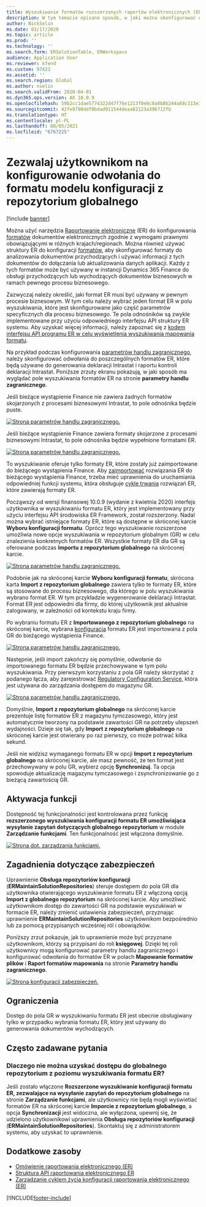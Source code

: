 ```yaml
---
title: Wyszukiwanie formatów rozszerzonych raportów elektronicznych (ER)
description: W tym temacie opisano sposób, w jaki można skonfigurować odwołanie do formatu ER w sekcji Wyszukiwanie formatu ER, gdy wymagany format jest przechowywany w repozytorium globalnym.
author: NickSelin
ms.date: 03/17/2020
ms.topic: article
ms.prod: ''
ms.technology: ''
ms.search.form: ERSolutionTable, ERWorkspace
audience: Application User
ms.reviewer: kfend
ms.custom: 97423
ms.assetid: ''
ms.search.region: Global
ms.author: nselin
ms.search.validFrom: 2020-04-01
ms.dyn365.ops.version: AX 10.0.9
ms.openlocfilehash: 59b2cc1dae5774322d47f76e1213f0e8c8a0b8b244a68c113e34484c1e59b209
ms.sourcegitcommit: 42fe9790ddf0bdad911544deaa82123a396712fb
ms.translationtype: HT
ms.contentlocale: pl-PL
ms.lasthandoff: 08/05/2021
ms.locfileid: "6767225"
---
```

# <a name="allow-users-to-set-up-an-er-format-reference-inquiring-a-format-from-the-global-repository"></a>Zezwalaj użytkownikom na konfigurowanie odwołania do formatu modelu konfiguracji z repozytorium globalnego

[!include [banner](../includes/banner.md)]

Można użyć narzędzia [Raportowanie elektroniczne](general-electronic-reporting.md) (ER) do konfigurowania [formatów](general-electronic-reporting.md#FormatComponentOutbound) dokumentów elektronicznych zgodnie z wymogami prawnymi obowiązującymi w różnych krajach/regionach. Można również używać struktury ER do konfiguracji [formatów](general-electronic-reporting.md#FormatComponentInbound), aby skonfigurować formaty do analizowania dokumentów przychodzących i używać informacji z tych dokumentów do dołączania lub aktualizowania danych aplikacji. Każdy z tych formatów może być używany w instancji Dynamics 365 Finance do obsługi przychodzących lub wychodzących dokumentów biznesowych w ramach pewnego procesu biznesowego.

Zazwyczaj należy określić, jaki format ER musi być używany w pewnym procesie biznesowym. W tym celu należy wybrać jeden format ER w polu wyszukiwania, które jest skonfigurowane jako część parametrów specyficznych dla procesu biznesowego. Te pola odnośników są zwykle implementowane przy użyciu odpowiedniego interfejsu API struktury ER systemu. Aby uzyskać więcej informacji, należy zapoznać się z [kodem interfejsu API programu ER w celu wyświetlenia wyszukiwania mapowania formatu](er-apis-app73.md#code-to-display-a-format-mapping-lookup).

Na przykład podczas konfigurowania [parametrów handlu zagranicznego](../../../finance/localizations/emea-intrastat.md#set-up-foreign-trade-parameters), należy skonfigurować odwołania do poszczególnych formatów ER, które będą używane do generowania deklaracji Intrastat i raportu kontroli deklaracji Intrastat. Poniższe zrzuty ekranu pokazują, w jaki sposób ma wyglądać pole wyszukiwania formatów ER na stronie **parametry handlu zagranicznego**.

Jeśli bieżące wystąpienie Finance nie zawiera żadnych formatów skojarzonych z procesami biznesowymi Intrastat, to pole odnośnika będzie puste.

[![Strona parametrów handlu zagranicznego.](./media/ER-ExtLookup-Lookup1.gif)](./media/ER-ExtLookup-Lookup1.gif)

Jeśli bieżące wystąpienie Finance zawiera formaty skojarzone z procesami biznesowymi Intrastat, to pole odnośnika będzie wypełnione formatami ER.

[![Strona parametrów handlu zagranicznego.](./media/ER-ExtLookup-Lookup2.png)](./media/ER-ExtLookup-Lookup2.png)

To wyszukiwanie oferuje tylko formaty ER, które zostały już zaimportowane do bieżącego wystąpienia Finance. Aby [zaimportować](./tasks/er-import-configuration-lifecycle-services.md) rozwiązania ER do bieżącego wystąpienia Finance, trzeba mieć uprawnienia do uruchamiania odpowiedniej funkcji systemu, która obsługuje [cykle trwania](general-electronic-reporting-manage-configuration-lifecycle.md) rozwiązań ER, które zawierają formaty ER.

Począwszy od wersji finansowej 10.0.9 (wydanie z kwietnia 2020) interfejs użytkownika w wyszukiwaniu formatu ER, który jest implementowany przy użyciu interfejsu API środowiska ER Framework, został rozszerzony. Nadal można wybrać istniejące formaty ER, które są dostępne w skróconej karcie **Wyboru konfiguracji formatu**. Oprócz tego wyszukiwanie rozszerzone umożliwia nowe opcje wyszukiwania w repozytorium globalnym (GR) w celu znalezienia konkretnych formatów ER. Wszystkie formaty ER dla GR są oferowane podczas **Importu z repozytorium globalnego** na skróconej karcie.

[![Strona parametrów handlu zagranicznego.](./media/ER-ExtLookup-Lookup3.png)](./media/ER-ExtLookup-Lookup3.png)

Podobnie jak na skróconej karcie **Wyboru konfiguracji formatu**, skrócona karta **Import z repozytorium globalnego** zawiera tylko te formaty ER, które są stosowane do procesu biznesowego, dla którego w polu wyszukiwania wybrano format ER. W tym przykładzie wygenerowanie deklaracji Intrastat. Format ER jest odpowiedni dla firmy, do której użytkownik jest aktualnie zalogowany, w zależności od kontekstu kraju firmy.

Po wybraniu formatu ER z **Importowanego z repozytorium globalnego** na skróconej karcie, wybrana [konfiguracja](general-electronic-reporting.md#Configuration) formatu ER jest importowana z pola GR do bieżącego wystąpienia Finance.

[![Strona parametrów handlu zagranicznego.](./media/ER-ExtLookup-FormatImport.png)](./media/ER-ExtLookup-FormatImport.png)

Następnie, jeśli import zakończy się pomyślnie, odwołanie do importowanego formatu ER będzie przechowywane w tym polu wyszukiwania. Przy pierwszym korzystaniu z pola GR należy skorzystać z podanego łącza, aby zarejestrować [Regulatory Configuration Service](https://aka.ms/rcs), która jest używana do zarządzania dostępem do magazynu GR.

[![Strona parametrów handlu zagranicznego.](./media/ER-ExtLookup-RepoSignUp.png)](./media/ER-ExtLookup-RepoSignUp.png)

Domyślnie, **Import z repozytorium globalnego** na skróconej karcie prezentuje listę formatów ER z magazynu tymczasowego, który jest automatycznie tworzony na podstawie zawartości GR na potrzeby ulepszeń wydajności. Dzieje się tak, gdy **Import z repozytorium globalnego** na skróconej karcie jest otwierany po raz pierwszy, co może potrwać kilka sekund.

Jeśli nie widzisz wymaganego formatu ER w opcji **Import z repozytorium globalnego** na skróconej karcie, ale masz pewność, że ten format jest przechowywany w polu GR, wybierz opcję **Synchronizuj**. Ta opcja spowoduje aktualizację magazynu tymczasowego i zsynchronizowanie go z bieżącą zawartością GR.

## <a name="feature-activation"></a>Aktywacja funkcji

Dostępność tej funkcjonalności jest kontrolowana przez funkcję **rozszerzonego wyszukiwania konfiguracji formatu ER umożliwiająca wysyłanie zapytań dotyczących globalnego repozytorium** w module **Zarządzanie funkcjami**. Ten funkcjonalność jest włączona domyślnie.

[![Strona dot. zarządzania funkcjami.](./media/ER-ExtLookup-FeatureMngt.png)](./media/ER-ExtLookup-FeatureMngt.png)

## <a name="security-considerations"></a>Zagadnienia dotyczące zabezpieczeń

Uprawnienie **Obsługa repozytoriów konfiguracji** (**ERMaintainSolutionRepositories**) steruje dostępem do pola GR dla użytkownika otwierającego wyszukiwanie formatu ER z włączoną opcją **Import z globalnego repozytorium** na skróconej karcie. Aby umożliwić użytkownikom dostęp do zawartości GR na podstawie wyszukiwań w formacie ER, należy zmienić ustawienia zabezpieczeń, przyznając uprawnienie **ERMaintainSolutionRepositories** użytkownikom bezpośrednio lub za pomocą przypisanych wcześniej ról i obowiązków.

Poniższy zrzut pokazuje, jak to uprawnienie może być przyznane użytkownikom, którzy są przypisani do roli **księgowej**. Dzięki tej roli użytkownicy mogą konfigurować parametry handlu zagranicznego i konfigurować odwołania do formatów ER w polach **Mapowanie formatów plików** i **Raport formatów mapowania** na stronie **Parametry handlu zagranicznego**.

[![Strona konfiguracji zabezpieczeń.](./media/ER-ExtLookup-SecuritySetting.png)](./media/ER-ExtLookup-SecuritySetting.png)

## <a name="limitations"></a>Ograniczenia

Dostęp do pola GR w wyszukiwaniu formatu ER jest obecnie obsługiwany tylko w przypadku wybrania formatu ER, który jest używany do generowania dokumentów wychodzących.

## <a name="frequently-asked-questions"></a>Często zadawane pytania

### <a name="why-cant-i-access-the-global-repository-from-the-er-format-lookup"></a>Dlaczego nie można uzyskać dostępu do globalnego repozytorium z poziomu wyszukiwania formatu ER?

Jeśli zostało włączone **Rozszerzone wyszukiwanie konfiguracji formatu ER, zezwalające na wysyłanie zapytań do repozytorium globalnego** na stronie **Zarządzanie funkcjami**, ale użytkownicy nie będą mogli wyświetlać formatów ER na skróconej karcie **Imporcie z repozytorium globalnego**, a opcja **Synchronizacji** jest widoczna, ale wyłączona, upewnij się, że udzielono użytkownikowi uprawnienia **Obsługa repozytoriów konfiguracji** (**ERMaintainSolutionRepositories**). Skontaktuj się z administratorem systemu, aby uzyskać to uprawnienie.

## <a name="additional-resources"></a>Dodatkowe zasoby

- [Omówienie raportowania elektronicznego (ER)](general-electronic-reporting.md)
- [Struktura API raportowania elektronicznego ER](er-apis-app73.md)
- [Zarządzanie cyklem życia konfiguracji raportowania elektronicznego (ER)](general-electronic-reporting-manage-configuration-lifecycle.md)


[!INCLUDE[footer-include](../../../includes/footer-banner.md)]